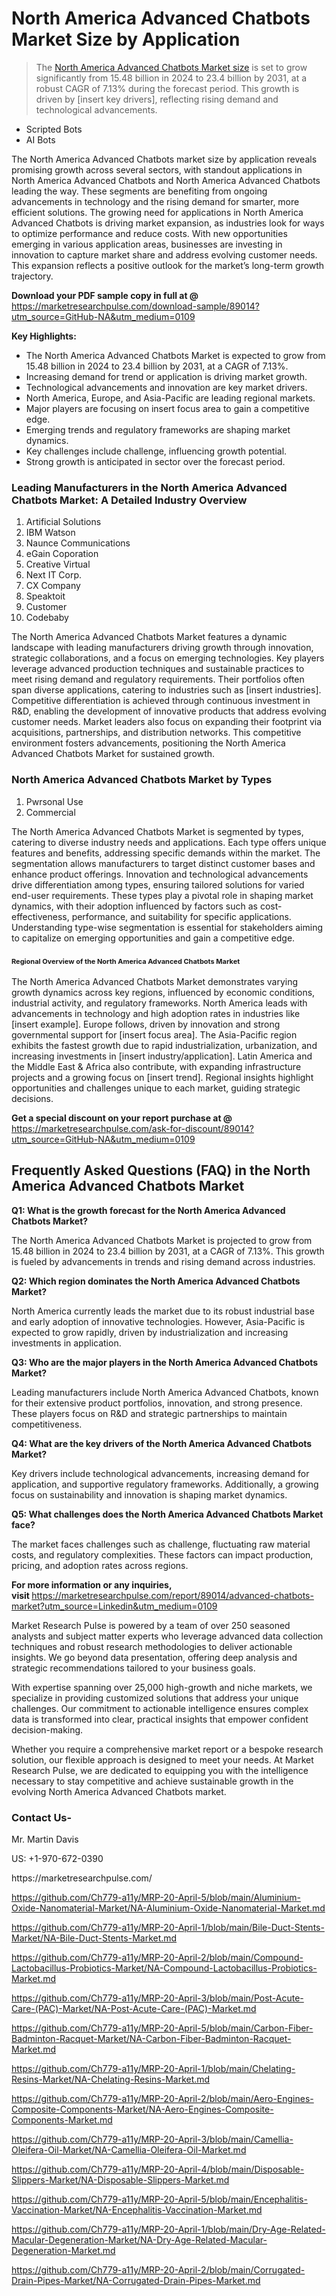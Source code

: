 <h1>North America Advanced Chatbots Market&nbsp;Size by Application</h1><blockquote><p>The <a href="https://marketresearchpulse.com/download-sample/89014?utm_source=GitHub-NA&amp;utm_medium=0109">North America Advanced Chatbots Market size</a> is set to grow significantly from 15.48 billion in 2024 to 23.4 billion by 2031, at a robust CAGR of 7.13% during the forecast period. This growth is driven by [insert key drivers], reflecting rising demand and technological advancements.</p></blockquote><ul><li>Scripted Bots <li> AI Bots</li></ul><p>The North America Advanced Chatbots market size by application reveals promising growth across several sectors, with standout applications in North America Advanced Chatbots and North America Advanced Chatbots leading the way. These segments are benefiting from ongoing advancements in technology and the rising demand for smarter, more efficient solutions. The growing need for applications in North America Advanced Chatbots is driving market expansion, as industries look for ways to optimize performance and reduce costs. With new opportunities emerging in various application areas, businesses are investing in innovation to capture market share and address evolving customer needs. This expansion reflects a positive outlook for the market’s long-term growth trajectory.</p><p><strong>Download your PDF sample copy in full at @ </strong><a href="https://marketresearchpulse.com/download-sample/89014?utm_source=GitHub-NA&amp;utm_medium=0109">https://marketresearchpulse.com/download-sample/89014?utm_source=GitHub-NA&amp;utm_medium=0109</a></p><p><strong>Key Highlights: </strong></p><ul><li>The North America Advanced Chatbots Market is expected to grow from 15.48 billion in 2024 to 23.4 billion by 2031, at a CAGR of 7.13%.</li><li>Increasing demand for trend or application is driving market growth.</li><li>Technological advancements and innovation are key market drivers.</li><li>North America, Europe, and Asia-Pacific are leading regional markets.</li><li>Major players are focusing on insert focus area to gain a competitive edge.</li><li>Emerging trends and regulatory frameworks are shaping market dynamics.</li><li>Key challenges include challenge, influencing growth potential.</li><li>Strong growth is anticipated in sector over the forecast period.</li></ul><h3>Leading Manufacturers in the North America Advanced Chatbots Market: A Detailed Industry Overview</h3><ol><li>Artificial Solutions</li><li>IBM Watson</li><li>Naunce Communications</li><li>eGain Coporation</li><li>Creative Virtual</li><li>Next IT Corp.</li><li>CX Company</li><li>Speaktoit</li><li>Customer</li><li>Codebaby</li></ol><div class="flex max-w-full flex-col flex-grow"><div class="min-h-8 text-message flex w-full flex-col items-end gap-2 whitespace-normal break-words [.text-message+&amp;]:mt-5" dir="auto" data-message-author-role="assistant" data-message-id="fd8432e4-4910-450d-b182-61b7bfb0a01f" data-message-model-slug="gpt-4o"><div class="flex w-full flex-col gap-1 empty:hidden first:pt-[3px]"><div class="markdown prose w-full break-words dark:prose-invert light"><p>The North America Advanced Chatbots Market features a dynamic landscape with leading manufacturers driving growth through innovation, strategic collaborations, and a focus on emerging technologies. Key players leverage advanced production techniques and sustainable practices to meet rising demand and regulatory requirements. Their portfolios often span diverse applications, catering to industries such as [insert industries]. Competitive differentiation is achieved through continuous investment in R&amp;D, enabling the development of innovative products that address evolving customer needs. Market leaders also focus on expanding their footprint via acquisitions, partnerships, and distribution networks. This competitive environment fosters advancements, positioning the North America Advanced Chatbots Market for sustained growth.</p></div></div></div></div><h3>North America Advanced Chatbots Market by Types</h3><ol><li>Pwrsonal Use <li> Commercial</li></ol><div class="flex max-w-full flex-col flex-grow"><div class="min-h-8 text-message flex w-full flex-col items-end gap-2 whitespace-normal break-words [.text-message+&amp;]:mt-5" dir="auto" data-message-author-role="assistant" data-message-id="084470be-0bb7-4664-bddf-5156b4f41249" data-message-model-slug="gpt-4o-mini"><div class="flex w-full flex-col gap-1 empty:hidden first:pt-[3px]"><div class="markdown prose w-full break-words dark:prose-invert light"><p>The North America Advanced Chatbots Market is segmented by types, catering to diverse industry needs and applications. Each type offers unique features and benefits, addressing specific demands within the market. The segmentation allows manufacturers to target distinct customer bases and enhance product offerings. Innovation and technological advancements drive differentiation among types, ensuring tailored solutions for varied end-user requirements. These types play a pivotal role in shaping market dynamics, with their adoption influenced by factors such as cost-effectiveness, performance, and suitability for specific applications. Understanding type-wise segmentation is essential for stakeholders aiming to capitalize on emerging opportunities and gain a competitive edge.</p></div></div></div></div><h3><span style="font-size: 11px;">Regional Overview of the North America Advanced Chatbots Market</span></h3><div class="flex max-w-full flex-col flex-grow"><div class="min-h-8 text-message flex w-full flex-col items-end gap-2 whitespace-normal break-words [.text-message+&amp;]:mt-5" dir="auto" data-message-author-role="assistant" data-message-id="e9038762-ce64-4e30-91c9-9bd413514231" data-message-model-slug="gpt-4o-mini"><div class="flex w-full flex-col gap-1 empty:hidden first:pt-[3px]"><div class="markdown prose w-full break-words dark:prose-invert light"><p>The North America Advanced Chatbots Market demonstrates varying growth dynamics across key regions, influenced by economic conditions, industrial activity, and regulatory frameworks. North America leads with advancements in technology and high adoption rates in industries like [insert example]. Europe follows, driven by innovation and strong governmental support for [insert focus area]. The Asia-Pacific region exhibits the fastest growth due to rapid industrialization, urbanization, and increasing investments in [insert industry/application]. Latin America and the Middle East &amp; Africa also contribute, with expanding infrastructure projects and a growing focus on [insert trend]. Regional insights highlight opportunities and challenges unique to each market, guiding strategic decisions.</p></div></div></div></div><p><strong>Get a special discount on your report purchase at @ </strong><a href="https://marketresearchpulse.com/ask-for-discount/89014?utm_source=GitHub-NA&amp;utm_medium=0109">https://marketresearchpulse.com/ask-for-discount/89014?utm_source=GitHub-NA&amp;utm_medium=0109</a></p><h2>Frequently Asked Questions (FAQ) in the North America Advanced Chatbots Market</h2><p><strong>Q1: What is the growth forecast for the North America Advanced Chatbots Market?</strong></p><p>The North America Advanced Chatbots Market is projected to grow from 15.48 billion in 2024 to 23.4 billion by 2031, at a CAGR of 7.13%. This growth is fueled by advancements in trends and rising demand across industries.</p><p><strong>Q2: Which region dominates the North America Advanced Chatbots Market?</strong></p><p>North America currently leads the market due to its robust industrial base and early adoption of innovative technologies. However, Asia-Pacific is expected to grow rapidly, driven by industrialization and increasing investments in application.</p><p><strong>Q3: Who are the major players in the North America Advanced Chatbots Market?</strong></p><p>Leading manufacturers include North America Advanced Chatbots, known for their extensive product portfolios, innovation, and strong presence. These players focus on R&amp;D and strategic partnerships to maintain competitiveness.</p><p><strong>Q4: What are the key drivers of the North America Advanced Chatbots Market?</strong></p><p>Key drivers include technological advancements, increasing demand for application, and supportive regulatory frameworks. Additionally, a growing focus on sustainability and innovation is shaping market dynamics.</p><p><strong>Q5: What challenges does the North America Advanced Chatbots Market face?</strong></p><p>The market faces challenges such as challenge, fluctuating raw material costs, and regulatory complexities. These factors can impact production, pricing, and adoption rates across regions.</p><p><strong>For more information or any inquiries, visit&nbsp;</strong><a href="https://marketresearchpulse.com/report/89014/advanced-chatbots-market?utm_source=Linkedin&utm_medium=0109">https://marketresearchpulse.com/report/89014/advanced-chatbots-market?utm_source=Linkedin&utm_medium=0109</a></p><p>Market Research Pulse is powered by a team of over 250 seasoned analysts and subject matter experts who leverage advanced data collection techniques and robust research methodologies to deliver actionable insights. We go beyond data presentation, offering deep analysis and strategic recommendations tailored to your business goals.</p><p>With expertise spanning over 25,000 high-growth and niche markets, we specialize in providing customized solutions that address your unique challenges. Our commitment to actionable intelligence ensures complex data is transformed into clear, practical insights that empower confident decision-making.</p><p>Whether you require a comprehensive market report or a bespoke research solution, our flexible approach is designed to meet your needs. At Market Research Pulse, we are dedicated to equipping you with the intelligence necessary to stay competitive and achieve sustainable growth in the evolving North America Advanced Chatbots market.</p><h3><strong>Contact Us-</strong></h3><p>Mr. Martin Davis</p><p>US: +1-970-672-0390</p><p>https://marketresearchpulse.com/</p><p><a href="https://github.com/Ch779-a11y/MRP-20-April-5/blob/main/Aluminium-Oxide-Nanomaterial-Market/NA-Aluminium-Oxide-Nanomaterial-Market.md">https://github.com/Ch779-a11y/MRP-20-April-5/blob/main/Aluminium-Oxide-Nanomaterial-Market/NA-Aluminium-Oxide-Nanomaterial-Market.md</a></p><p><a href="https://github.com/Ch779-a11y/MRP-20-April-1/blob/main/Bile-Duct-Stents-Market/NA-Bile-Duct-Stents-Market.md">https://github.com/Ch779-a11y/MRP-20-April-1/blob/main/Bile-Duct-Stents-Market/NA-Bile-Duct-Stents-Market.md</a></p><p><a href="https://github.com/Ch779-a11y/MRP-20-April-2/blob/main/Compound-Lactobacillus-Probiotics-Market/NA-Compound-Lactobacillus-Probiotics-Market.md">https://github.com/Ch779-a11y/MRP-20-April-2/blob/main/Compound-Lactobacillus-Probiotics-Market/NA-Compound-Lactobacillus-Probiotics-Market.md</a></p><p><a href="https://github.com/Ch779-a11y/MRP-20-April-3/blob/main/Post-Acute-Care-(PAC)-Market/NA-Post-Acute-Care-(PAC)-Market.md">https://github.com/Ch779-a11y/MRP-20-April-3/blob/main/Post-Acute-Care-(PAC)-Market/NA-Post-Acute-Care-(PAC)-Market.md</a></p><p><a href="https://github.com/Ch779-a11y/MRP-20-April-5/blob/main/Carbon-Fiber-Badminton-Racquet-Market/NA-Carbon-Fiber-Badminton-Racquet-Market.md">https://github.com/Ch779-a11y/MRP-20-April-5/blob/main/Carbon-Fiber-Badminton-Racquet-Market/NA-Carbon-Fiber-Badminton-Racquet-Market.md</a></p><p><a href="https://github.com/Ch779-a11y/MRP-20-April-1/blob/main/Chelating-Resins-Market/NA-Chelating-Resins-Market.md">https://github.com/Ch779-a11y/MRP-20-April-1/blob/main/Chelating-Resins-Market/NA-Chelating-Resins-Market.md</a></p><p><a href="https://github.com/Ch779-a11y/MRP-20-April-2/blob/main/Aero-Engines-Composite-Components-Market/NA-Aero-Engines-Composite-Components-Market.md">https://github.com/Ch779-a11y/MRP-20-April-2/blob/main/Aero-Engines-Composite-Components-Market/NA-Aero-Engines-Composite-Components-Market.md</a></p><p><a href="https://github.com/Ch779-a11y/MRP-20-April-3/blob/main/Camellia-Oleifera-Oil-Market/NA-Camellia-Oleifera-Oil-Market.md">https://github.com/Ch779-a11y/MRP-20-April-3/blob/main/Camellia-Oleifera-Oil-Market/NA-Camellia-Oleifera-Oil-Market.md</a></p><p><a href="https://github.com/Ch779-a11y/MRP-20-April-4/blob/main/Disposable-Slippers-Market/NA-Disposable-Slippers-Market.md">https://github.com/Ch779-a11y/MRP-20-April-4/blob/main/Disposable-Slippers-Market/NA-Disposable-Slippers-Market.md</a></p><p><a href="https://github.com/Ch779-a11y/MRP-20-April-5/blob/main/Encephalitis-Vaccination-Market/NA-Encephalitis-Vaccination-Market.md">https://github.com/Ch779-a11y/MRP-20-April-5/blob/main/Encephalitis-Vaccination-Market/NA-Encephalitis-Vaccination-Market.md</a></p><p><a href="https://github.com/Ch779-a11y/MRP-20-April-1/blob/main/Dry-Age-Related-Macular-Degeneration-Market/NA-Dry-Age-Related-Macular-Degeneration-Market.md">https://github.com/Ch779-a11y/MRP-20-April-1/blob/main/Dry-Age-Related-Macular-Degeneration-Market/NA-Dry-Age-Related-Macular-Degeneration-Market.md</a></p><p><a href="https://github.com/Ch779-a11y/MRP-20-April-2/blob/main/Corrugated-Drain-Pipes-Market/NA-Corrugated-Drain-Pipes-Market.md">https://github.com/Ch779-a11y/MRP-20-April-2/blob/main/Corrugated-Drain-Pipes-Market/NA-Corrugated-Drain-Pipes-Market.md</a></p>
